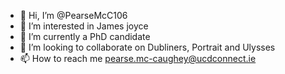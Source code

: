 - 👋 Hi, I’m @PearseMcC106
- 👀 I’m interested in James joyce
- 🌱 I’m currently a PhD candidate
- 💞️ I’m looking to collaborate on Dubliners, Portrait and Ulysses
- 📫 How to reach me pearse.mc-caughey@ucdconnect.ie

<!---
PearseMcC106/PearseMcC106 is a ✨ special ✨ repository because its `README.md` (this file) appears on your GitHub profile.
You can click the Preview link to take a look at your changes.
--->
